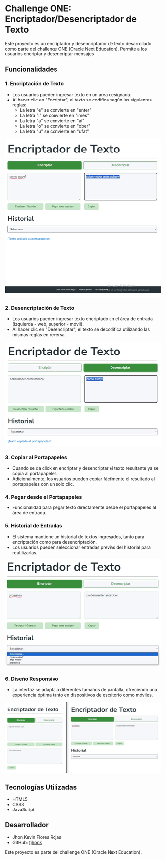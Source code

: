 # Challenge ONE: Encriptador/Desencriptador de Texto

Este proyecto es un encriptador y desencriptador de texto desarrollado como parte del challenge ONE (Oracle Next Education). Permite a los usuarios encriptar y desencriptar mensajes

## Funcionalidades

### 1. Encriptación de Texto

- Los usuarios pueden ingresar texto en un área designada.
- Al hacer clic en "Encriptar", el texto se codifica según las siguientes reglas:
  - La letra "e" se convierte en "enter"
  - La letra "i" se convierte en "imes"
  - La letra "a" se convierte en "ai"
  - La letra "o" se convierte en "ober"
  - La letra "u" se convierte en "ufat"

![](images/0_preview.jpg)

### 2. Desencriptación de Texto

- Los usuarios pueden ingresar texto encriptado en el área de entrada (izquierda - web, superior - movil).
- Al hacer clic en "Desencriptar", el texto se decodifica utilizando las mismas reglas en reversa.

![](images/0_preview1.jpg)

### 3. Copiar al Portapapeles

- Cuando se da click en encriptar y desencriptar el texto resultante ya se copia al portapapeles.
- Adicionalmente, los usuarios pueden copiar fácilmente el resultado al portapapeles con un solo clic.

### 4. Pegar desde el Portapapeles

- Funcionalidad para pegar texto directamente desde el portapapeles al área de entrada.

### 5. Historial de Entradas

- El sistema mantiene un historial de textos ingresados, tanto para encriptación como para desencriptación.
- Los usuarios pueden seleccionar entradas previas del historial para reutilizarlas.

![](images/1_history.jpg)

### 6. Diseño Responsivo

- La interfaz se adapta a diferentes tamaños de pantalla, ofreciendo una experiencia óptima tanto en dispositivos de escritorio como móviles.

![](images/2_responsibe.jpg)

## Tecnologías Utilizadas

- HTML5
- CSS3
- JavaScript


## Desarrollador

- Jhon Kevin Flores Rojas
- GitHub: [tjhonk](https://github.com/tjhonk)

Este proyecto es parte del challenge ONE (Oracle Next Education).

